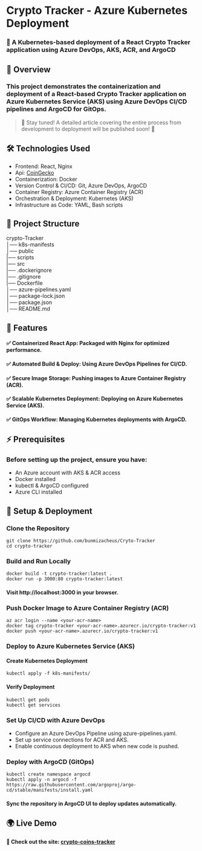 # Crypto Tracker - Azure Kubernetes Deployment

### 🚀 A Kubernetes-based deployment of a React Crypto Tracker application using Azure DevOps, AKS, ACR, and ArgoCD

## 📌 Overview

### This project demonstrates the containerization and deployment of a React-based Crypto Tracker application on Azure Kubernetes Service (AKS) using Azure DevOps CI/CD pipelines and ArgoCD for GitOps.

> 📢 Stay tuned! A detailed article covering the entire process from development to deployment will be published soon! 🚀

## 🛠️ Technologies Used

- Frontend: React, Nginx
- Api: [CoinGecko](https://www.coingecko.com/en/api)
- Containerization: Docker
- Version Control & CI/CD: Git, Azure DevOps, ArgoCD
- Container Registry: Azure Container Registry (ACR)
- Orchestration & Deployment: Kubernetes (AKS)
- Infrastructure as Code: YAML, Bash scripts

## 📂 Project Structure

crypto-Tracker\
│── k8s-manifests\
│── public\
|── scripts\
|── src\
|── .dockerignore\
|── .gitignore\
|── Dockerfile\
│── azure-pipelines.yaml\
│── package-lock.json\
│── package.json\
│── README.md

## 🚀 Features

#### ✅ Containerized React App: Packaged with Nginx for optimized performance.

#### ✅ Automated Build & Deploy: Using Azure DevOps Pipelines for CI/CD.

#### ✅ Secure Image Storage: Pushing images to Azure Container Registry (ACR).

#### ✅ Scalable Kubernetes Deployment: Deploying on Azure Kubernetes Service (AKS).

#### ✅ GitOps Workflow: Managing Kubernetes deployments with ArgoCD.

## ⚡ Prerequisites

### Before setting up the project, ensure you have:

- An Azure account with AKS & ACR access
- Docker installed
- kubectl & ArgoCD configured
- Azure CLI installed

## 🔧 Setup & Deployment

### Clone the Repository

```
git clone https://github.com/bunmizacheus/Cryto-Tracker
cd crypto-tracker
```

### Build and Run Locally

```
docker build -t crypto-tracker:latest .
docker run -p 3000:80 crypto-tracker:latest
```

#### Visit http://localhost:3000 in your browser.

### Push Docker Image to Azure Container Registry (ACR)

```
az acr login --name <your-acr-name>
docker tag crypto-tracker <your-acr-name>.azurecr.io/crypto-tracker:v1
docker push <your-acr-name>.azurecr.io/crypto-tracker:v1
```

### Deploy to Azure Kubernetes Service (AKS)

#### Create Kubernetes Deployment

```
kubectl apply -f k8s-manifests/
```

#### Verify Deployment

```
kubectl get pods
kubectl get services
```

### Set Up CI/CD with Azure DevOps

- Configure an Azure DevOps Pipeline using azure-pipelines.yaml.
- Set up service connections for ACR and AKS.
- Enable continuous deployment to AKS when new code is pushed.

### Deploy with ArgoCD (GitOps)

```
kubectl create namespace argocd
kubectl apply -n argocd -f https://raw.githubusercontent.com/argoproj/argo-cd/stable/manifests/install.yaml
```

#### Sync the repository in ArgoCD UI to deploy updates automatically.

## 🌍 Live Demo

#### 🔗 Check out the site: [crypto-coins-tracker](https://crypto-coins-tracker.vercel.app/)
